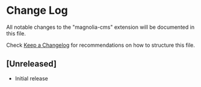 # Change Log
All notable changes to the "magnolia-cms" extension will be documented in this file.

Check [Keep a Changelog](http://keepachangelog.com/) for recommendations on how to structure this file.

## [Unreleased]
- Initial release
